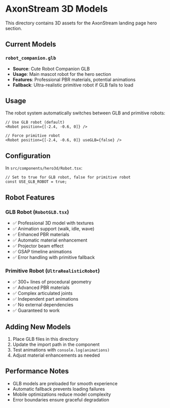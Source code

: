 # AxonStream 3D Models

This directory contains 3D assets for the AxonStream landing page hero section.

## Current Models

### `robot_companion.glb`
- **Source**: Cute Robot Companion GLB
- **Usage**: Main mascot robot for the hero section  
- **Features**: Professional PBR materials, potential animations
- **Fallback**: Ultra-realistic primitive robot if GLB fails to load

## Usage

The robot system automatically switches between GLB and primitive robots:

```tsx
// Use GLB robot (default)
<Robot position={[-2.4, -0.6, 0]} />

// Force primitive robot
<Robot position={[-2.4, -0.6, 0]} useGLB={false} />
```

## Configuration

In `src/components/hero3d/Robot.tsx`:

```tsx
// Set to true for GLB robot, false for primitive robot
const USE_GLB_ROBOT = true;
```

## Robot Features

### GLB Robot (`RobotGLB.tsx`)
- ✅ Professional 3D model with textures
- ✅ Animation support (walk, idle, wave)
- ✅ Enhanced PBR materials
- ✅ Automatic material enhancement
- ✅ Projector beam effect
- ✅ GSAP timeline animations
- ✅ Error handling with primitive fallback

### Primitive Robot (`UltraRealisticRobot`)
- ✅ 300+ lines of procedural geometry
- ✅ Advanced PBR materials
- ✅ Complex articulated joints
- ✅ Independent part animations
- ✅ No external dependencies
- ✅ Guaranteed to work

## Adding New Models

1. Place GLB files in this directory
2. Update the import path in the component
3. Test animations with `console.log(animations)`
4. Adjust material enhancements as needed

## Performance Notes

- GLB models are preloaded for smooth experience
- Automatic fallback prevents loading failures
- Mobile optimizations reduce model complexity
- Error boundaries ensure graceful degradation